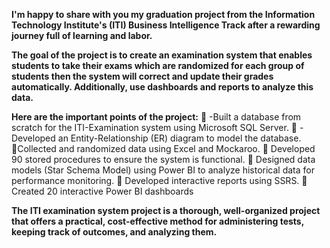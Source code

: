 **I'm happy to share with you my graduation project from the Information Technology Institute's (ITI) Business Intelligence Track after a rewarding journey full of learning and labor.**

**The goal of the project is to create an examination system that enables students to take their exams which are randomized for each group of students then the system will correct and update their grades automatically. Additionally, use dashboards and reports to analyze this data.**

**Here are the important points of the project:**
🔹 -Built a database from scratch for the ITI-Examination system using Microsoft SQL Server.
🔹 -Developed an Entity-Relationship (ER) diagram to model the database.
🔹Collected and randomized data using Excel and Mockaroo.
🔹 Developed 90 stored procedures to ensure the system is functional.
🔹 Designed data models (Star Schema Model) using Power BI to analyze historical data for performance monitoring.
🔹 Developed interactive reports using SSRS.
🔹 Created 20 interactive Power BI dashboards

**The ITI examination system project is a thorough, well-organized project that offers a practical, cost-effective method for administering tests, keeping track of outcomes, and analyzing them.**

